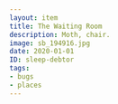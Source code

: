 ```yaml
---
layout: item
title: The Waiting Room
description: Moth, chair.
image: sb_194916.jpg
date: 2020-01-01
ID: sleep-debtor
tags: 
- bugs 
- places
---
```

